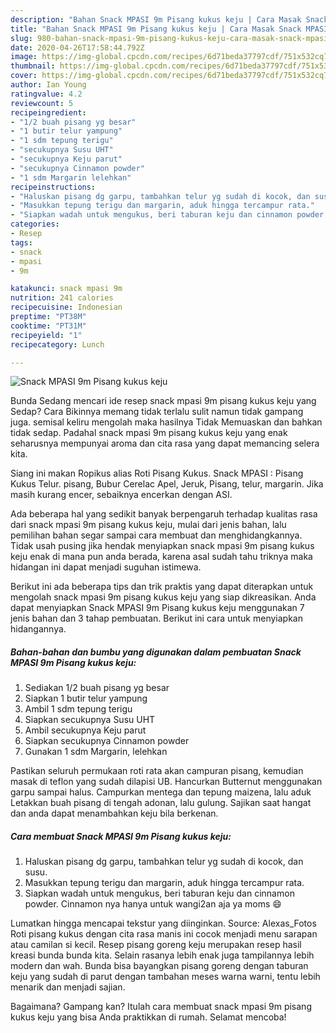 ```yaml
---
description: "Bahan Snack MPASI 9m Pisang kukus keju | Cara Masak Snack MPASI 9m Pisang kukus keju Yang Enak Banget"
title: "Bahan Snack MPASI 9m Pisang kukus keju | Cara Masak Snack MPASI 9m Pisang kukus keju Yang Enak Banget"
slug: 980-bahan-snack-mpasi-9m-pisang-kukus-keju-cara-masak-snack-mpasi-9m-pisang-kukus-keju-yang-enak-banget
date: 2020-04-26T17:58:44.792Z
image: https://img-global.cpcdn.com/recipes/6d71beda37797cdf/751x532cq70/snack-mpasi-9m-pisang-kukus-keju-foto-resep-utama.jpg
thumbnail: https://img-global.cpcdn.com/recipes/6d71beda37797cdf/751x532cq70/snack-mpasi-9m-pisang-kukus-keju-foto-resep-utama.jpg
cover: https://img-global.cpcdn.com/recipes/6d71beda37797cdf/751x532cq70/snack-mpasi-9m-pisang-kukus-keju-foto-resep-utama.jpg
author: Ian Young
ratingvalue: 4.2
reviewcount: 5
recipeingredient:
- "1/2 buah pisang yg besar"
- "1 butir telur yampung"
- "1 sdm tepung terigu"
- "secukupnya Susu UHT"
- "secukupnya Keju parut"
- "secukupnya Cinnamon powder"
- "1 sdm Margarin lelehkan"
recipeinstructions:
- "Haluskan pisang dg garpu, tambahkan telur yg sudah di kocok, dan susu."
- "Masukkan tepung terigu dan margarin, aduk hingga tercampur rata."
- "Siapkan wadah untuk mengukus, beri taburan keju dan cinnamon powder. Cinnamon nya hanya untuk wangi2an aja ya moms 😄"
categories:
- Resep
tags:
- snack
- mpasi
- 9m

katakunci: snack mpasi 9m 
nutrition: 241 calories
recipecuisine: Indonesian
preptime: "PT38M"
cooktime: "PT31M"
recipeyield: "1"
recipecategory: Lunch

---
```



![Snack MPASI 9m Pisang kukus keju](https://img-global.cpcdn.com/recipes/6d71beda37797cdf/751x532cq70/snack-mpasi-9m-pisang-kukus-keju-foto-resep-utama.jpg)

Bunda Sedang mencari ide resep snack mpasi 9m pisang kukus keju yang Sedap? Cara Bikinnya memang tidak terlalu sulit namun tidak gampang juga. semisal keliru mengolah maka hasilnya Tidak Memuaskan dan bahkan tidak sedap. Padahal snack mpasi 9m pisang kukus keju yang enak seharusnya mempunyai aroma dan cita rasa yang dapat memancing selera kita.

Siang ini makan Ropikus alias Roti Pisang Kukus. Snack MPASI : Pisang Kukus Telur. pisang, Bubur Cerelac Apel, Jeruk, Pisang, telur, margarin. Jika masih kurang encer, sebaiknya encerkan dengan ASI.

Ada beberapa hal yang sedikit banyak berpengaruh terhadap kualitas rasa dari snack mpasi 9m pisang kukus keju, mulai dari jenis bahan, lalu pemilihan bahan segar sampai cara membuat dan menghidangkannya. Tidak usah pusing jika hendak menyiapkan snack mpasi 9m pisang kukus keju enak di mana pun anda berada, karena asal sudah tahu triknya maka hidangan ini dapat menjadi suguhan istimewa.


Berikut ini ada beberapa tips dan trik praktis yang dapat diterapkan untuk mengolah snack mpasi 9m pisang kukus keju yang siap dikreasikan. Anda dapat menyiapkan Snack MPASI 9m Pisang kukus keju menggunakan 7 jenis bahan dan 3 tahap pembuatan. Berikut ini cara untuk menyiapkan hidangannya.

<!--inarticleads1-->

##### Bahan-bahan dan bumbu yang digunakan dalam pembuatan Snack MPASI 9m Pisang kukus keju:

1. Sediakan 1/2 buah pisang yg besar
1. Siapkan 1 butir telur yampung
1. Ambil 1 sdm tepung terigu
1. Siapkan secukupnya Susu UHT
1. Ambil secukupnya Keju parut
1. Siapkan secukupnya Cinnamon powder
1. Gunakan 1 sdm Margarin, lelehkan


Pastikan seluruh permukaan roti rata akan campuran pisang, kemudian masak di teflon yang sudah dilapisi UB. Hancurkan Butternut menggunakan garpu sampai halus. Campurkan mentega dan tepung maizena, lalu aduk Letakkan buah pisang di tengah adonan, lalu gulung. Sajikan saat hangat dan anda dapat menambahkan keju bila berkenan. 

<!--inarticleads2-->

##### Cara membuat Snack MPASI 9m Pisang kukus keju:

1. Haluskan pisang dg garpu, tambahkan telur yg sudah di kocok, dan susu.
1. Masukkan tepung terigu dan margarin, aduk hingga tercampur rata.
1. Siapkan wadah untuk mengukus, beri taburan keju dan cinnamon powder. Cinnamon nya hanya untuk wangi2an aja ya moms 😄


Lumatkan hingga mencapai tekstur yang diinginkan. Source: Alexas_Fotos Roti pisang kukus dengan cita rasa manis ini cocok menjadi menu sarapan atau camilan si kecil. Resep pisang goreng keju merupakan resep hasil kreasi bunda bunda kita. Selain rasanya lebih enak juga tampilannya lebih modern dan wah. Bunda bisa bayangkan pisang goreng dengan taburan keju yang sudah di parut dengan tambahan meses warna warni, tentu lebih menarik dan menjadi sajian. 

Bagaimana? Gampang kan? Itulah cara membuat snack mpasi 9m pisang kukus keju yang bisa Anda praktikkan di rumah. Selamat mencoba!
